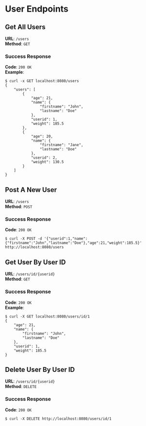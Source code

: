 # User Endpoints

## Get All Users
**URL**: `/users`  
**Method**: `GET`  

### Success Response
**Code**: `200 OK`  
**Example**:  
```
$ curl -x GET localhost:8080/users
{
    "users": [
        {
            "age": 21,
            "name": {
                "firstname": "John",
                "lastname": "Doe"
            },
            "userid": 1,
            "weight": 185.5
        },
        {
            "age": 20,
            "name": {
                "firstname": "Jane",
                "lastname": "Doe"
            },
            "userid": 2,
            "weight": 130.5
        }
    ]
}
```

## Post A New User
**URL**: `/users`  
**Method**: `POST`  

### Success Response
**Code**: `200 OK`  
```
$ curl -X POST -d '{"userid":1,"name":{"firstname":"John","lastname":"Doe"},"age":21,"weight":185.5}' http://localhost:8080/users
```


## Get User By User ID
**URL**: `/users/id/{userid}`  
**Method**: `GET`  

### Success Response
**Code**: `200 OK`  
**Example**:  
```
$ curl -X GET localhost:8080/users/id/1
{
    "age": 21,
    "name": {
        "firstname": "John",
        "lastname": "Doe"
    },
    "userid": 1,
    "weight": 185.5
}
```

## Delete User By User ID
**URL**: `/users/id/{userid}`  
**Method**: `DELETE`  

### Success Response
**Code**: `200 OK`  
```
$ curl -X DELETE http://localhost:8080/users/id/1
```
